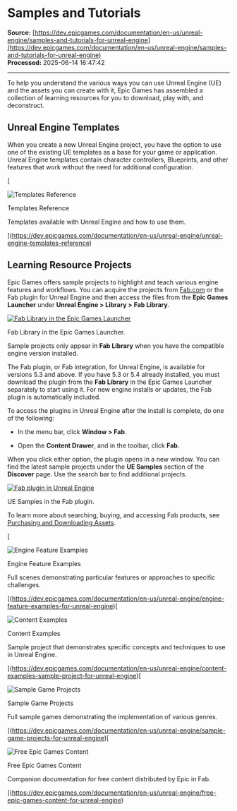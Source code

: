 # Samples and Tutorials

**Source:** [https://dev.epicgames.com/documentation/en-us/unreal-engine/samples-and-tutorials-for-unreal-engine](https://dev.epicgames.com/documentation/en-us/unreal-engine/samples-and-tutorials-for-unreal-engine)  
**Processed:** 2025-06-14 16:47:42

---

To help you understand the various ways you can use Unreal Engine (UE) and the assets you can create with it, Epic Games has assembled a collection of learning resources for you to download, play with, and deconstruct.

## Unreal Engine Templates

When you create a new Unreal Engine project, you have the option to use one of the existing UE templates as a base for your game or application. Unreal Engine templates contain character controllers, Blueprints, and other features that work without the need for additional configuration.

[

![Templates Reference](https://dev.epicgames.com/community/api/documentation/image/0e052a38-c456-440a-914a-fa96737defe3?resizing_type=fit&width=640&height=640)

Templates Reference

Templates available with Unreal Engine and how to use them.





](https://dev.epicgames.com/documentation/en-us/unreal-engine/unreal-engine-templates-reference)

## Learning Resource Projects

Epic Games offers sample projects to highlight and teach various engine features and workflows. You can acquire the projects from [Fab.com](https://www.fab.com/) or the Fab plugin for Unreal Engine and then access the files from the **Epic Games Launcher** under **Unreal Engine > Library > Fab Library**.

[![Fab Library in the Epic Games Launcher](https://dev.epicgames.com/community/api/documentation/image/2d0c59c6-00c3-427e-9832-50c67df83734?resizing_type=fit)](https://dev.epicgames.com/community/api/documentation/image/2d0c59c6-00c3-427e-9832-50c67df83734?resizing_type=fit)

Fab Library in the Epic Games Launcher.

Sample projects only appear in **Fab Library** when you have the compatible engine version installed.

The Fab plugin, or Fab integration, for Unreal Engine, is available for versions 5.3 and above. If you have 5.3 or 5.4 already installed, you must download the plugin from the **Fab Library** in the Epic Games Launcher separately to start using it. For new engine installs or updates, the Fab plugin is automatically included.

To access the plugins in Unreal Engine after the install is complete, do one of the following:

-   In the menu bar, click **Window > Fab**.
    
-   Open the **Content Drawer**, and in the toolbar, click **Fab**.
    

When you click either option, the plugin opens in a new window. You can find the latest sample projects under the **UE Samples** section of the **Discover** page. Use the search bar to find additional projects.

[![Fab plugin in Unreal Engine](https://dev.epicgames.com/community/api/documentation/image/23b0d88d-5450-49a7-aa89-7c955019d8c9?resizing_type=fit)](https://dev.epicgames.com/community/api/documentation/image/23b0d88d-5450-49a7-aa89-7c955019d8c9?resizing_type=fit)

UE Samples in the Fab plugin.

To learn more about searching, buying, and accessing Fab products, see [Purchasing and Downloading Assets](https://dev.epicgames.com/documentation/en-us/fab/purchasing-and-downloading-assets-in-fab).

[

![Engine Feature Examples](https://dev.epicgames.com/community/api/documentation/image/38259691-6f58-4ba7-9a2b-bcd0893c0ee2?resizing_type=fit&width=640&height=640)

Engine Feature Examples

Full scenes demonstrating particular features or approaches to specific challenges.





](https://dev.epicgames.com/documentation/en-us/unreal-engine/engine-feature-examples-for-unreal-engine)[

![Content Examples](https://dev.epicgames.com/community/api/documentation/image/e308acee-3ece-4571-9feb-4febb6ce7a2c?resizing_type=fit&width=640&height=640)

Content Examples

Sample project that demonstrates specific concepts and techniques to use in Unreal Engine.





](https://dev.epicgames.com/documentation/en-us/unreal-engine/content-examples-sample-project-for-unreal-engine)[

![Sample Game Projects](https://dev.epicgames.com/community/api/documentation/image/8fe4e8e2-2064-42c9-8244-d31db585bec8?resizing_type=fit&width=640&height=640)

Sample Game Projects

Full sample games demonstrating the implementation of various genres.





](https://dev.epicgames.com/documentation/en-us/unreal-engine/sample-game-projects-for-unreal-engine)[

![Free Epic Games Content](https://dev.epicgames.com/community/api/documentation/image/5796eb80-337f-45ef-97df-35e4b1778ffa?resizing_type=fit&width=640&height=640)

Free Epic Games Content

Companion documentation for free content distributed by Epic in Fab.





](https://dev.epicgames.com/documentation/en-us/unreal-engine/free-epic-games-content-for-unreal-engine)